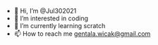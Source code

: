- 👋 Hi, I’m @Jul302021
- 👀 I’m interested in coding
- 🌱 I’m currently learning scratch
- 📫 How to reach me gentala.wicak@gmail.com

<!---
Jul302021/Jul302021 is a ✨ special ✨ repository because its `README.md` (this file) appears on your GitHub profile.
You can click the Preview link to take a look at your changes.
--->
